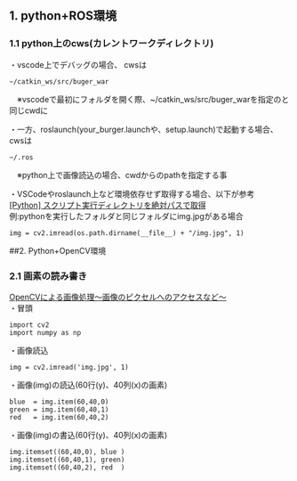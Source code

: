## 1. python+ROS環境
### 1.1 python上のcws(カレントワークディレクトリ)
・vscode上でデバッグの場合、 cwsは  
```
~/catkin_ws/src/buger_war
```
　※vscodeで最初にフォルダを開く際、~/catkin_ws/src/buger_warを指定のと同じcwdに  
   
・一方、roslaunch(your_burger.launchや、setup.launch)で起動する場合、cwsは
```
~/.ros
```
　※python上で画像読込の場合、cwdからのpathを指定する事  
   
・VSCodeやroslaunch上など環境依存せず取得する場合、以下が参考  
  [[Python] スクリプト実行ディレクトリを絶対パスで取得](https://qiita.com/nagamee/items/b7d1b02074293fdfdfff)  
  例:pythonを実行したフォルダと同じフォルダにimg.jpgがある場合
```
img = cv2.imread(os.path.dirname(__file__) + "/img.jpg", 1)
```
 
##2. Python+OpenCV環境
### 2.1 画素の読み書き
[OpenCVによる画像処理〜画像のピクセルへのアクセスなど〜](https://sites.google.com/site/lifeslash7830/home/hua-xiang-chu-li/opencvniyoruhuaxiangchulihuaxiangnopikuseruhenoakusesunado)  
・冒頭  
```
import cv2
import numpy as np
```
・画像読込  
```
img = cv2.imread('img.jpg', 1)
```
・画像(img)の読込(60行(y)、40列(x)の画素)  
```
blue  = img.item(60,40,0)
green = img.item(60,40,1)
red   = img.item(60,40,2)
```
・画像(img)の書込(60行(y)、40列(x)の画素)  
```
img.itemset((60,40,0), blue )
img.itemset((60,40,1), green)
img.itemset((60,40,2), red  )
```
